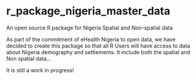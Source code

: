 # r_package_nigeria_master_data
An open source R package for Nigeria Spatial and Non-spatial data

As part of the commitment of eHealth Nigeria to open data, we have decided to create this package so that all R Users will have access to data
about Nigeria demography and settlements. It include both the spatial and Non spatial data...

It is still a work in progress!

